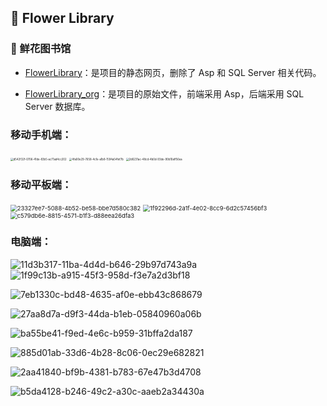 ## 🌸 Flower Library 

### 🌵 鲜花图书馆 



- [FlowerLibrary](https://github.com/MoxyNJ/FlowerLibrary/tree/master/FlowerLibrary)：是项目的静态网页，删除了 Asp 和 SQL Server 相关代码。

- [FlowerLibrary_org](https://github.com/MoxyNJ/FlowerLibrary/tree/master/FlowerLibrary_org)：是项目的原始文件，前端采用 Asp，后端采用 SQL Server 数据库。



### 移动手机端：

<img src="readme/d542f32f-0706-41de-83b5-ac71ad4cc202.png" alt="d542f32f-0706-41de-83b5-ac71ad4cc202" style="zoom: 30%;" />        <img src="readme/4fa00e29-7658-4c1e-a1b8-1594a54fef7b.png" alt="4fa00e29-7658-4c1e-a1b8-1594a54fef7b" style="zoom:30%;" />       <img src="readme/2d6231ac-48cd-4b0d-93de-90b10aff56ea.png" alt="2d6231ac-48cd-4b0d-93de-90b10aff56ea" style="zoom:30%;" />



### 移动平板端：

<img src="readme/23327ee7-5088-4b52-be58-bbe7d580c382.png" alt="23327ee7-5088-4b52-be58-bbe7d580c382" style="zoom:67%;" />

<img src="readme/1f92296d-2a1f-4e02-8cc9-6d2c57456bf3.png" alt="1f92296d-2a1f-4e02-8cc9-6d2c57456bf3" style="zoom:67%;" />

<img src="readme/c579db6e-8815-4571-b1f3-d88eea26dfa3.png" alt="c579db6e-8815-4571-b1f3-d88eea26dfa3" style="zoom:67%;" />



### 电脑端：

<img src="readme/11d3b317-11ba-4d4d-b646-29b97d743a9a.png" alt="11d3b317-11ba-4d4d-b646-29b97d743a9a"  />

<img src="readme/1f99c13b-a915-45f3-958d-f3e7a2d3bf18.png" alt="1f99c13b-a915-45f3-958d-f3e7a2d3bf18"  />

![7eb1330c-bd48-4635-af0e-ebb43c868679](readme/7eb1330c-bd48-4635-af0e-ebb43c868679.png)

![27aa8d7a-d9f3-44da-b1eb-05840960a06b](readme/27aa8d7a-d9f3-44da-b1eb-05840960a06b.png)

![ba55be41-f9ed-4e6c-b959-31bffa2da187](readme/ba55be41-f9ed-4e6c-b959-31bffa2da187.png)

![885d01ab-33d6-4b28-8c06-0ec29e682821](readme/885d01ab-33d6-4b28-8c06-0ec29e682821.png)

![2aa41840-bf9b-4381-b783-67e47b3d4708](readme/2aa41840-bf9b-4381-b783-67e47b3d4708.png)

![b5da4128-b246-49c2-a30c-aaeb2a34430a](readme/b5da4128-b246-49c2-a30c-aaeb2a34430a-16378345120771.png)





















